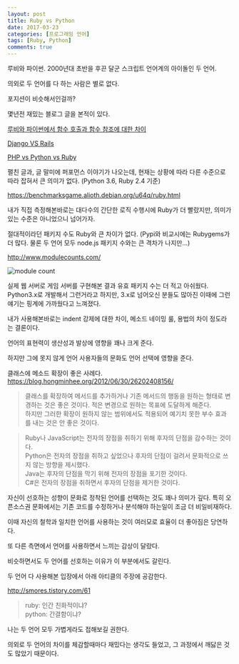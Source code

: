 ```yaml
---
layout: post
title: Ruby vs Python
date: 2017-03-23
categories: [프로그래밍 언어]
tags: [Ruby, Python]
comments: true
---
```


루비와 파이썬. 2000년대 초반을 후끈 달군 스크립트 언어계의 아이돌인 두 언어.

의외로 두 언어를 다 하는 사람은 별로 없다.

포지션이 비슷해서인걸까?

몇년전 재밌는 블로그 글을 본적이 있다.

[루비와 파이썬에서 함수 호출과 함수 참조에 대한 차이](http://blog.nacyot.com/articles/2014-12-17-diffrence-of-ruby-and-python/)

[Django VS Rails](http://youngrok.com/Django_vs_Rails)

[PHP vs Python vs Ruby](http://secretroute.tistory.com/entry/PHP-vs-Ruby-vs-Python)

펼친 글과, 글 말미에 퍼포먼스 이야기가 나오는데, 현재는 상황에 따라 다른 수준으로 따라 잡혀서 큰 의미가 없다. (Python 3.6, Ruby 2.4 기준)

<https://benchmarksgame.alioth.debian.org/u64q/ruby.html>

내가 직접 측정해본바로는 대다수의 간단한 로직 수행시에 Ruby가 더 빨랐지만, 의미가 있는 수준은 아니었으니 넘어가자.

절대적이라던 패키지 수도 Ruby와 큰 차이가 없다. (Pypi와 비교시에는 Rubygems가 더 많다. 물론 두 언어 모두 node.js 패키지 수와는 큰 격차가 나지만…)

<http://www.modulecounts.com/>

![module count](../..../../blog/img/2017/module_count.png)

실제 웹 서버로 게임 서버를 구현해본 결과 유효 패키지 수는 더 적고 아쉬웠다. Python3.x로 개발해서 그런거라고 하지만, 3.x로 넘어오신 분들도 많아진 이때에 그런 얘기는 핑계에 가까웠다고 느껴졌다.


내가 사용해본바로는 indent 강제에 대한 차이, 메소드 네이밍 룰, 용법의 차이 정도라는 결론이다.

언어의 표현력이 생산성과 발상에 영향을 꽤나 크게 준다.

하지만 그에 못지 않게 언어 사용자들의 문화도 언어 선택에 영향을 준다.


클래스에 메소드 확장이 좋은 사례다.
<https://blog.hongminhee.org/2012/06/30/26202408156/>

>클래스를 확장하여 메서드를 추가하거나 기존 메서드의 행동을 원하는 형태로 변경하는 것은 좋은 것이다. 적은 변경으로 원하는 목표에 도달하게 해준다.  
>하지만 그러한 확장이 원하지 않는 범위에서도 적용되어 예기치 못한 부수 효과를 내는 것은 안 좋은 것이다.


>Ruby나 JavaScript는 전자의 장점을 취하기 위해 후자의 단점을 감수하는 것이다.  
>Python은 전자의 장점을 취하고 싶었으나 후자의 단점이 걸려서 문화적으로 쓰지 않는 방향을 제시했다.  
>Java는 후자의 단점을 막기 위해 전자의 장점을 포기한 것이다.  
>C#은 전자의 장점을 취하면서 후자의 단점을 제거한 것이다.  


자신이 선호하는 성향이 문화로 정착된 언어를 선택하는 것도 꽤나 의미가 깊다.
특히 오픈소스권 문화에서는 기존 코드를 수정하거나 분석해야 하는일이 조금 더 비일비재하다.

이때 자신의 철학과 일치한 언어를 사용하는 것이 여러모로 효율이 더 좋아짐은 당연하다.

또 다른 측면에서 언어를 사용하면서 느끼는 감상이 달랐다.

비슷하면서도 두 언어를 선호하는 이유가 이 부분에서도 갈린다.

두 언어 다 사용해본 입장에서 아래 아티클의 주장에 공감한다.

<http://smores.tistory.com/61>

>ruby: 인간 친화적이냐?  
>python: 간결함이냐?

나는 두 언어 모두 가볍게라도 접해보길 권한다.

의외로 두 언어의 차이를 체감할때마다 재밌다는 생각도 들었고, 그 과정에서 깨닳은 것도 많았기 때문이다.